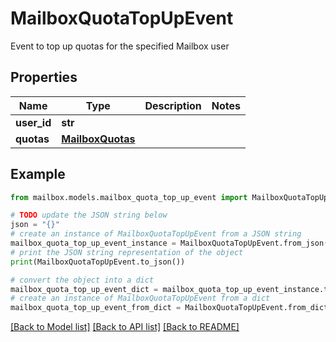 # MailboxQuotaTopUpEvent

Event to top up quotas for the specified Mailbox user

## Properties

Name | Type | Description | Notes
------------ | ------------- | ------------- | -------------
**user_id** | **str** |  | 
**quotas** | [**MailboxQuotas**](MailboxQuotas.md) |  | 

## Example

```python
from mailbox.models.mailbox_quota_top_up_event import MailboxQuotaTopUpEvent

# TODO update the JSON string below
json = "{}"
# create an instance of MailboxQuotaTopUpEvent from a JSON string
mailbox_quota_top_up_event_instance = MailboxQuotaTopUpEvent.from_json(json)
# print the JSON string representation of the object
print(MailboxQuotaTopUpEvent.to_json())

# convert the object into a dict
mailbox_quota_top_up_event_dict = mailbox_quota_top_up_event_instance.to_dict()
# create an instance of MailboxQuotaTopUpEvent from a dict
mailbox_quota_top_up_event_from_dict = MailboxQuotaTopUpEvent.from_dict(mailbox_quota_top_up_event_dict)
```
[[Back to Model list]](../README.md#documentation-for-models) [[Back to API list]](../README.md#documentation-for-api-endpoints) [[Back to README]](../README.md)


